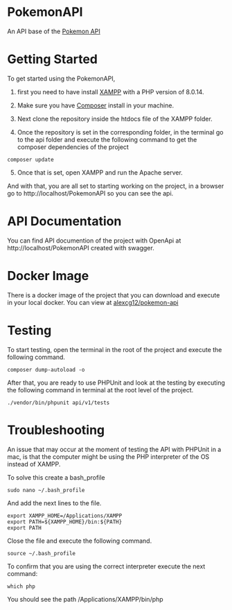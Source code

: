 # PokemonAPI
An API base of the [Pokemon API](https://pokeapi.co/)

# Getting Started

To get started using the PokemonAPI, 

1. first you need to have install [XAMPP](https://www.apachefriends.org/es/download.html) with a PHP version of 8.0.14.

2. Make sure you have [Composer](https://getcomposer.org/download/) install in your machine.

3. Next clone the repository inside the htdocs file of the XAMPP folder.

4. Once the repository is set in the corresponding folder, in the terminal go to the api folder and execute the following command to get the composer dependencies of the project

```
composer update
```

5. Once that is set, open XAMPP and run the Apache server.

And with that, you are all set to starting working on the project, in a browser go to http://localhost/PokemonAPI so you can see the api.

# API Documentation

You can find API documention of the project with OpenApi at http://localhost/PokemonAPI created with swagger.

# Docker Image

There is a docker image of the project that you can download and execute in your local docker. You can view at [alexcg12/pokemon-api](https://hub.docker.com/r/alexcg12/pokemon-api)

# Testing

To start testing, open the terminal in the root of the project and execute the following command.

```
composer dump-autoload -o 
```

After that, you are ready to use PHPUnit and look at the testing by executing the following command in terminal at the root level of the project.

```
./vendor/bin/phpunit api/v1/tests 
```

# Troubleshooting

An issue that may occur at the moment of testing the API with PHPUnit in a mac, is that the computer might be using the PHP interpreter of the OS instead of XAMPP.

To solve this create a bash_profile

```
sudo nano ~/.bash_profile

```

And add the next lines to the file.

```
export XAMPP_HOME=/Applications/XAMPP
export PATH=${XAMPP_HOME}/bin:${PATH}
export PATH
```

Close the file and execute the following command.

```
source ~/.bash_profile
```

To confirm that you are using the correct interpreter execute the next command:

```
which php
```

You should see the path /Applications/XAMPP/bin/php
